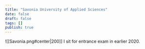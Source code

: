```yaml
---
title: "Savonia University of Applied Sciences"
date: false
draft: false
tags: []
publish: true
---
```


![[Savonia.png#center|200]] I sit for entrance exam in earlier 2020. 